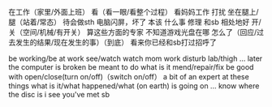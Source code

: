 在工作（家里/外面上班）
看（看一眼/看整个过程）
看妈妈工作
打扰
坐在腿上/腿（站着/常态）
待会做sth
电脑闪屏，坏了
本该
什么事
修理
和sb 相处地好
开/关（空间/机械/有开关）
算这些方面的专家
不知道游戏光盘在哪
怎么了（回应/过去发生的结果/现在发生的事）（到底）
看来你已经和sb打过招呼了

be working/be at work
see/watch
watch mom work
disturb
lab/thigh
... later
the computer is broken
be meant to do
what is it
mend/repair/fix
be good with
open/close(turn on/off)（switch on/off）
a bit of an expert at these things
what is it/what happened/what (on earth) is going on
... know where the disc is
i see you've met sb
